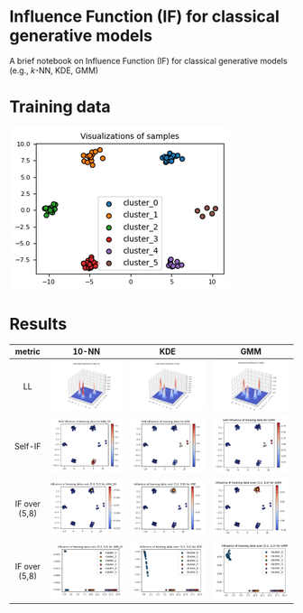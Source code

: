 # Influence Function (IF) for classical generative models

A brief notebook on Influence Function (IF) for classical generative models (e.g., $k$-NN, KDE, GMM)

# Training data

![Alt text](./figs/train.png)


# Results

| metric | $10$-NN | KDE | GMM |
|:---:|:---:|:---:|:---:|
| LL | ![Alt text](./figs/ll/kNN_10.png) | ![Alt text](./figs/ll/KDE.png) | ![Alt text](./figs/ll/GMM.png) | 
| Self-IF | ![Alt text](./figs/self_if/kNN_10.png) | ![Alt text](./figs/self_if/KDE.png) | ![Alt text](./figs/self_if/GMM.png) | 
| IF over (5,8) | ![Alt text](./figs/if/kNN_10.png) | ![Alt text](./figs/if/KDE.png) | ![Alt text](./figs/if/GMM.png) | 
| IF over (5,8) | ![Alt text](./figs/distance/kNN_10.png) | ![Alt text](./figs/distance/KDE.png) | ![Alt text](./figs/distance/GMM.png) | 
